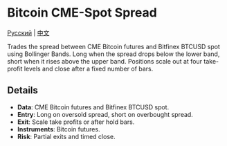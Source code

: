 # Bitcoin CME-Spot Spread
[Русский](README_ru.md) | [中文](README_cn.md)

Trades the spread between CME Bitcoin futures and Bitfinex BTCUSD spot using Bollinger Bands.
Long when the spread drops below the lower band, short when it rises above the upper band.
Positions scale out at four take-profit levels and close after a fixed number of bars.

## Details

- **Data**: CME Bitcoin futures and Bitfinex BTCUSD spot.
- **Entry**: Long on oversold spread, short on overbought spread.
- **Exit**: Scale take profits or after hold bars.
- **Instruments**: Bitcoin futures.
- **Risk**: Partial exits and timed close.

